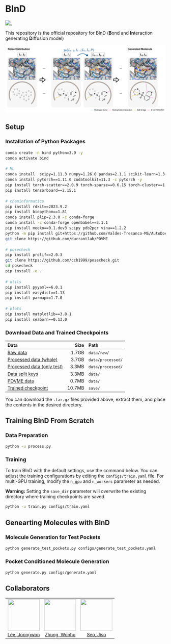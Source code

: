 # BInD 

[![.](https://img.shields.io/badge/License-MIT-yellow.svg)](LICENSE)

This repository is the official repository for BInD (**B**ond and **In**teraction generating **D**iffusion model)

<p align="center">
  <img src="assets/overview.png" width=1000" height="auto" /> 
</p>


## Setup


### Installation of Python Packages
```bash
conda create -n bind python=3.9 -y
conda activate bind

# ML
conda install  scipy=1.11.3 numpy=1.26.0 pandas=2.1.1 scikit-learn=1.3.0 -y
conda install pytorch==1.11.0 cudatoolkit=11.3 -c pytorch -y
pip install torch-scatter==2.0.9 torch-sparse==0.6.15 torch-cluster==1.6.0 torch-geometric==2.1.0.post1 -f https://data.pyg.org/whl/torch-1.11.0+cu113.html
pip install tensorboard==2.15.1

# cheminformatics
pip install rdkit==2023.9.2 
pip install biopython==1.81
conda install plip=2.3.0 -c conda-forge
conda install -c conda-forge openbabel==3.1.1
pip install meeko==0.1.dev3 scipy pdb2pqr vina==1.2.2 
python -m pip install git+https://github.com/Valdes-Tresanco-MS/AutoDockTools_py3
git clone https://github.com/durrantlab/POVME

# posecheck
pip install prolif==2.0.3
git clone https://github.com/cch1999/posecheck.git
cd posecheck
pip install -e .

# utils
pip install pyyaml==6.0.1
pip install easydict==1.13
pip install parmap==1.7.0

# plots
pip install matplotlib==3.8.1
pip install seaborn==0.13.0
```

### Download Data and Trained Checkpoints

| Data | Size | Path |
| :- | -: | :- |
| [Raw data](https://drive.google.com/uc?export=download&id=1v1wOCpkXbemU9FE3utEXrAsVjm6pvnXN) | 1.7GB | `data/raw/` |
| [Processed data (whole)]() | 3.7GB | `data/processed/` |
| [Processed data (only test)](https://drive.google.com/uc?export=download&id=1UZwes8OF3O-CjlB1rpNzLvDyZk7qvsQA) | 3.3MB | `data/processed/` |
| [Data split keys](https://drive.google.com/uc?export=download&id=1xPtdKN_DhvvPlE2A9V5bdwjGQY_lwfWe) | 3.3MB | `data/` |
| [POVME data](https://drive.google.com/uc?export=download&id=1lA1sHkFWvmXRim_m4S2oIOF2VPsO8zMb) | 0.7MB | `data/` |
| [Trained checkpoint](https://drive.google.com/uc?export=download&id=17H9IBra3z9VRfSGBU4U9qNl0uO0KyU-2) | 10.7MB | `save/` |

You can download the `.tar.gz` files provided above, extract them, and place the contents in the desired directory.


## Training BInD From Scratch


### Data Preparation

```bash
python -u process.py 
```


### Training

To train BInD with the default settings, use the command below. You can adjust the training configurations by editing the `configs/train.yaml` file. 
For multi-GPU training, modify the `n_gpu` and `n_workers` parameter as needed.

**Warning:** Setting the `save_dir` parameter will overwrite the existing directory where training checkpoints are saved.

```bash
python -u train.py configs/train.yaml
```


## Genearting Molecules with BInD


### Molecule Generation for Test Pockets

```bash
python generate_test_pockets.py configs/generate_test_pockets.yaml
```


### Pocket Conditioned Molecule Generation

```bash
python generate.py configs/generate.yaml
```



## Collaborators

<table>
  <tr>
    <td align="center" style="border: none;">
      <a href="https://github.com/oneoftwo">
        <img src="https://github.com/oneoftwo.png?size=600" width="100" height="100">
        <br />
        Lee, Joongwon
      </a>
    </td>
    <td align="center" style="border: none;">
      <a href="https://github.com/WonhoZhung">
        <img src="https://github.com/WonhoZhung.png?size=600" width="100" height="100">
        <br />
        Zhung, Wonho
      </a>
    </td>
    <td align="center" style="border: none;">
      <a href="https://github.com/SeoJisu0305">
        <img src="https://github.com/SeoJisu0305.png?size=600" width="100" height="100">
        <br />
        Seo, Jisu
      </a>
    </td>
  </tr>
</table>
